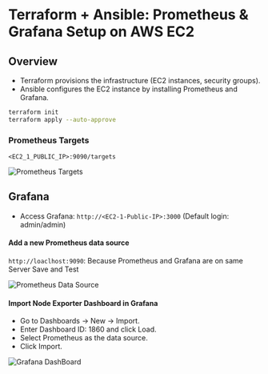# Terraform + Ansible: Prometheus & Grafana Setup on AWS EC2 #

## Overview ##
- Terraform provisions the infrastructure (EC2 instances, security groups).
- Ansible configures the EC2 instance by installing Prometheus and Grafana.

```bash
terraform init
terraform apply --auto-approve
```
### Prometheus Targets ###
```<EC2_1_PUBLIC_IP>:9090/targets```

![Prometheus Targets](https://github.com/nawab312/Monitoring-and-Observability/blob/main/AWS_Prometheus_Grafana/Project1/Images/Prometheus_Targets.png)

## Grafana ##
- Access Grafana: ```http://<EC2-1-Public-IP>:3000``` (Default login: admin/admin)

#### Add a new Prometheus data source ####
`http://loaclhost:9090`: Because Prometheus and Grafana are on same Server
Save and Test

![Prometheus Data Source](https://github.com/nawab312/Monitoring-and-Observability/blob/main/AWS_Prometheus_Grafana/Project1/Images/Grafana_Add_DataSource.png)

#### Import Node Exporter Dashboard in Grafana ####
- Go to Dashboards → New → Import.
- Enter Dashboard ID: 1860 and click Load.
- Select Prometheus as the data source.
- Click Import.

![Grafana DashBoard](https://github.com/nawab312/Monitoring-and-Observability/blob/main/AWS_Prometheus_Grafana/Project1/Images/Grafana_Dashboard.png)
